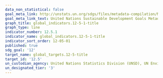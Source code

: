 ```yaml
---
data_non_statistical: false
goal_meta_link: http://unstats.un.org/sdgs/files/metadata-compilation/Metadata-Goal-12.pdf
goal_meta_link_text: United Nations Sustainable Development Goals Metadata (pdf 782kB)
graph_title: global_indicators.12-5-1-title
graph_type: line
indicator_number: 12.5.1
indicator_name: global_indicators.12-5-1-title
indicator_sort_order: 12-05-01
published: true
sdg_goal: '12'
target_name: global_targets.12-5-title
target_id: '12.5'
un_custodian_agency: United Nations Statistics Division (UNSD), UN Environment (UNEP)
un_designated_tier: '3'
---
```


